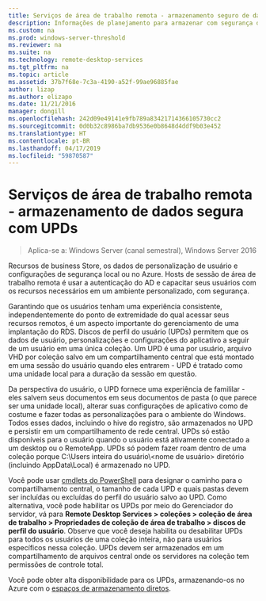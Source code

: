 ```yaml
---
title: Serviços de área de trabalho remota - armazenamento seguro de dados
description: Informações de planejamento para armazenar com segurança dados por meio de discos de perfil do usuário (UPDs) no RDS.
ms.custom: na
ms.prod: windows-server-threshold
ms.reviewer: na
ms.suite: na
ms.technology: remote-desktop-services
ms.tgt_pltfrm: na
ms.topic: article
ms.assetid: 37b7f68e-7c3a-4190-a52f-99ae96885fae
author: lizap
ms.author: elizapo
ms.date: 11/21/2016
manager: dongill
ms.openlocfilehash: 242d09e49141e9fb789a83421714366105730cc2
ms.sourcegitcommit: 0d0b32c8986ba7db9536e0b8648d4ddf9b03e452
ms.translationtype: HT
ms.contentlocale: pt-BR
ms.lasthandoff: 04/17/2019
ms.locfileid: "59870587"
---
```

# <a name="remote-desktop-services---secure-data-storage-with-upds"></a>Serviços de área de trabalho remota - armazenamento de dados segura com UPDs

>Aplica-se a: Windows Server (canal semestral), Windows Server 2016

Recursos de business Store, os dados de personalização de usuário e configurações de segurança local ou no Azure. Hosts de sessão de área de trabalho remota é usar a autenticação do AD e capacitar seus usuários com os recursos necessários em um ambiente personalizado, com segurança. 

Garantindo que os usuários tenham uma experiência consistente, independentemente do ponto de extremidade do qual acessar seus recursos remotos, é um aspecto importante do gerenciamento de uma implantação do RDS. Discos de perfil do usuário (UPDs) permitem que os dados de usuário, personalizações e configurações do aplicativo a seguir de um usuário em uma única coleção. Um UPD é uma por usuário, arquivo VHD por coleção salvo em um compartilhamento central que está montado em uma sessão do usuário quando eles entrarem - UPD é tratado como uma unidade local para a duração da sessão em questão. 

Da perspectiva do usuário, o UPD fornece uma experiência de famililar - eles salvem seus documentos em seus documentos de pasta (o que parece ser uma unidade local), alterar suas configurações de aplicativo como de costume e fazer todas as personalizações para o ambiente do Windows. Todos esses dados, incluindo o hive do registro, são armazenados no UPD e persistir em um compartilhamento de rede central. UPDs só estão disponíveis para o usuário quando o usuário está ativamente conectado a um desktop ou o RemoteApp. UPDs só podem fazer roam dentro de uma coleção porque C:\Users inteira do usuário&#92;\<nome de usuário\> diretório (incluindo AppData\Local) é armazenado no UPD.

Você pode usar [cmdlets do PowerShell](https://technet.microsoft.com/library/jj215443.aspx) para designar o caminho para o compartilhamento central, o tamanho de cada UPD e quais pastas devem ser incluídas ou excluídas do perfil do usuário salvo ao UPD. Como alternativa, você pode habilitar os UPDs por meio do Gerenciador do servidor, vá para **Remote Desktop Services > coleções > coleção de área de trabalho > Propriedades de coleção de área de trabalho > discos de perfil do usuário**. Observe que você deseja habilita ou desabilitar UPDs para todos os usuários de uma coleção inteira, não para usuários específicos nessa coleção. UPDs devem ser armazenados em um compartilhamento de arquivos central onde os servidores na coleção tem permissões de controle total. 

Você pode obter alta disponibilidade para os UPDs, armazenando-os no Azure com o [espaços de armazenamento diretos](rds-storage-spaces-direct-deployment.md). 
